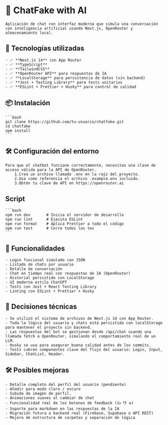 # 🤖 ChatFake with AI

    Aplicación de chat con interfaz moderna que simula una conversación con inteligencia artificial usando Next.js, OpenRouter y almacenamiento local.

## 🚀 Tecnologías utilizadas

    - ✅ **Next.js 14** con App Router
    - ✅ **TypeScript**
    - ✅ **TailwindCSS**
    - ✅ **OpenRouter API** para respuestas de IA
    - ✅ **LocalStorage** para persistencia de datos (sin backend)
    - ✅ **Jest + Testing Library** para tests unitarios
    - ✅ **ESLint + Prettier + Husky** para control de calidad

## 📦 Instalación

    ```bash
    git clone https://github.com/tu-usuario/chatfake.git
    cd chatfake
    npm install
    ```

##  🛠️ Configuración del entorno

    Para que el chatbot funcione correctamente, necesitas una clave de acceso válida para la API de OpenRouter.
        1.Crea un archivo llamado .env en la raíz del proyecto.
        2.Usa como referencia el archivo .example.env incluido.
        3.Obtén tu clave de API en https://openrouter.ai

## Script 

    ```bash
    npm run dev       # Inicia el servidor de desarrollo
    npm run lint      # Ejecuta ESLint
    npm run format    # Aplica Prettier a todo el código
    npm run test      # Corre todos los tes
    ```

## 🧠 Funcionalidades

    - Login funcional simulado con JSON
    - Listado de chats por usuario
    - Detalle de conversación
    - Chat en tiempo real con respuestas de IA (OpenRouter)
    - Historial persistido con LocalStorage
    - UI moderna estilo ChatGPT
    - Tests con Jest + React Testing Library
    - Linting con ESLint + Prettier + Husky

## 🧩 Decisiones técnicas

    - Se utilizó el sistema de archivos de Next.js 14 con App Router.
    - Toda la lógica del usuario y chats está persistida con localStorage para mantener el proyecto sin backend.
    - Las respuestas del bot se gestionan desde /api/chat usando una llamada fetch a OpenRouter, simulando el comportamiento real de un LLM.
    - Husky se usa para asegurar buena calidad antes de los commits.
    - Tests cubren componentes clave del flujo del usuario: Login, Input, Sidebar, ChatList, Header.

## 🛠 Posibles mejoras

    - Detalle completo del perfil del usuario (pendiente)
    - Añadir para modo claro / oscuro
    - Subida de imagen de perfil.
    - Animaciones suaves al cambiar de chat
    - Funcionalidad real de los botones de feedback (👍 👎 ♻️)
    - Soporte para markdown en las respuestas de la IA
    - Migración futura a backend real (Firebase, Supabase o API REST)
    - Mejora de estructura de carpetas y separación de lógica
